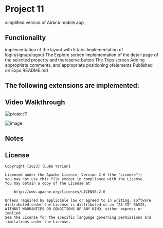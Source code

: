 # Project 11

simplified version of Airbnb mobile app

## Functionality 

implementation of the layout with 5 tabs
Implementation of login/signup/logout
The Explore screen
Implementation of the detail page of the selected property and thereserve button
The Trips screen
Adding appropriate comments, and appropriate positioning ofelements
Published on Expo
README.md

The following **extensions** are implemented:
-

## Video Walkthrough

![project11](https://github.com/lukeyarian/project11/assets/70252777/aeff4451-e73f-4847-95ee-4388733aa9c0)

![image](https://github.com/lukeyarian/project11/assets/70252777/091baa83-327a-4d2c-919d-d23235e14980)

## Notes



## License

    Copyright [2023] [Luke Yarian]

    Licensed under the Apache License, Version 2.0 (the "License");
    you may not use this file except in compliance with the License.
    You may obtain a copy of the License at

        http://www.apache.org/licenses/LICENSE-2.0

    Unless required by applicable law or agreed to in writing, software
    distributed under the License is distributed on an "AS IS" BASIS,
    WITHOUT WARRANTIES OR CONDITIONS OF ANY KIND, either express or implied.
    See the License for the specific language governing permissions and
    limitations under the License.
